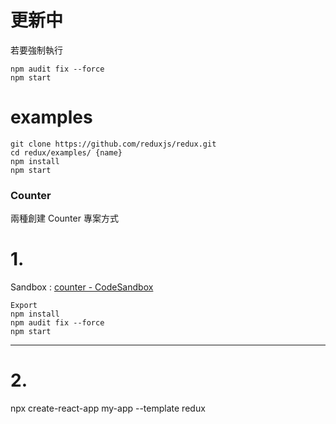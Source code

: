 

# 更新中 
若要強制執行
```
npm audit fix --force
npm start
```
# examples

```
git clone https://github.com/reduxjs/redux.git
cd redux/examples/ {name}
npm install
npm start
```

### Counter
兩種創建 Counter 專案方式
# 1. 
Sandbox :  [counter - CodeSandbox](https://codesandbox.io/s/github/reduxjs/redux/tree/master/examples/counter?from-embed=&file=/src/index.js:0-508)
```
Export 
npm install
npm audit fix --force
npm start
```
-----------------------------

# 2.
npx create-react-app my-app --template redux


